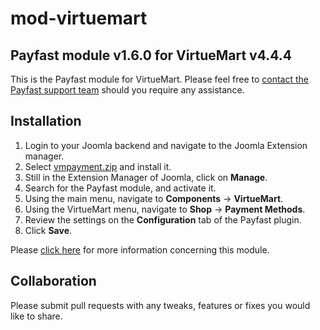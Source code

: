 # mod-virtuemart

## Payfast module v1.6.0 for VirtueMart v4.4.4

This is the Payfast module for VirtueMart. Please feel free
to [contact the Payfast support team](https://payfast.io/contact/) should you require any assistance.

## Installation

1. Login to your Joomla backend and navigate to the Joomla Extension manager.
3. Select [vmpayment.zip](https://github.com/Payfast/mod-virtuemart/releases/download/v1.6.0/vmpayment.zip) and install
   it.
4. Still in the Extension Manager of Joomla, click on **Manage**.
5. Search for the Payfast module, and activate it.
6. Using the main menu, navigate to **Components** -> **VirtueMart**.
7. Using the VirtueMart menu, navigate to **Shop** -> **Payment Methods**.
8. Review the settings on the **Configuration** tab of the Payfast plugin.
9. Click **Save**.

Please [click here](https://payfast.io/integration/plugins/virtuemart/) for more information concerning this module.

## Collaboration

Please submit pull requests with any tweaks, features or fixes you would like to share.
